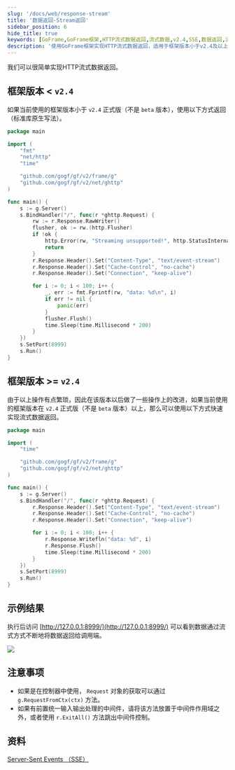 ```yaml
---
slug: '/docs/web/response-stream'
title: '数据返回-Stream返回'
sidebar_position: 6
hide_title: true
keywords: [GoFrame,GoFrame框架,HTTP流式数据返回,流式数据,v2.4,SSE,数据返回,流式处理,事件流,Go语言]
description: '使用GoFrame框架实现HTTP流式数据返回，适用于框架版本小于v2.4及以上的版本。通过简化的代码实现高效的流式数据传输，适用于需要长连接和持续数据更新的场景，并提供注意事项和相关资料的参考。'
---
```


我们可以很简单实现HTTP流式数据返回。

## 框架版本 < `v2.4`

如果当前使用的框架版本小于 `v2.4` 正式版（不是 `beta` 版本），使用以下方式返回（标准库原生写法）。

```go
package main

import (
    "fmt"
    "net/http"
    "time"

    "github.com/gogf/gf/v2/frame/g"
    "github.com/gogf/gf/v2/net/ghttp"
)

func main() {
    s := g.Server()
    s.BindHandler("/", func(r *ghttp.Request) {
        rw := r.Response.RawWriter()
        flusher, ok := rw.(http.Flusher)
        if !ok {
            http.Error(rw, "Streaming unsupported!", http.StatusInternalServerError)
            return
        }
        r.Response.Header().Set("Content-Type", "text/event-stream")
        r.Response.Header().Set("Cache-Control", "no-cache")
        r.Response.Header().Set("Connection", "keep-alive")

        for i := 0; i < 100; i++ {
            _, err := fmt.Fprintf(rw, "data: %d\n", i)
            if err != nil {
                panic(err)
            }
            flusher.Flush()
            time.Sleep(time.Millisecond * 200)
        }
    })
    s.SetPort(8999)
    s.Run()
}
```

## 框架版本 >= `v2.4`

由于以上操作有点繁琐，因此在该版本以后做了一些操作上的改进，如果当前使用的框架版本在 `v2.4` 正式版（不是 `beta` 版本）以上，那么可以使用以下方式快速实现流式数据返回。

```go
package main

import (
    "time"

    "github.com/gogf/gf/v2/frame/g"
    "github.com/gogf/gf/v2/net/ghttp"
)

func main() {
    s := g.Server()
    s.BindHandler("/", func(r *ghttp.Request) {
        r.Response.Header().Set("Content-Type", "text/event-stream")
        r.Response.Header().Set("Cache-Control", "no-cache")
        r.Response.Header().Set("Connection", "keep-alive")

        for i := 0; i < 100; i++ {
            r.Response.Writefln("data: %d", i)
            r.Response.Flush()
            time.Sleep(time.Millisecond * 200)
        }
    })
    s.SetPort(8999)
    s.Run()
}
```

## 示例结果

执行后访问 [http://127.0.0.1:8999/](http://127.0.0.1:8999/) 可以看到数据通过流式方式不断地将数据返回给调用端。

![](/markdown/1a8b7fecfb331ebe454633ac06b27592.png)

## 注意事项

- 如果是在控制器中使用， `Request` 对象的获取可以通过 `g.RequestFromCtx(ctx)` 方法。
- 如果有前置统一输入输出处理的中间件，请将该方法放置于中间件作用域之外，或者使用 `r.ExitAll()` 方法跳出中间件控制。

## 资料

[Server-Sent Events （SSE）](https://www.ruanyifeng.com/blog/2017/05/server-sent_events.html)